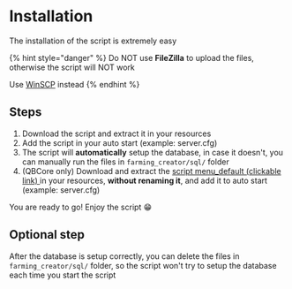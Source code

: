 # Installation

The installation of the script is extremely easy

{% hint style="danger" %}
Do NOT use **FileZilla** to upload the files, otherwise the script will NOT work

Use [WinSCP](https://winscp.net/eng/download.php) instead
{% endhint %}

## Steps

1. Download the script and extract it in your resources
2. Add the script in your auto start (example: server.cfg)
3. The script will **automatically** setup the database, in case it doesn't, you can manually run the files in `farming_creator/sql/` folder
4. (QBCore only) Download and extract the [script menu\_default (clickable link) ](https://filebin.net/a3bxtl15me8pmm6l/menu\_default.rar)in your resources, **without renaming it**, and add it to auto start (example: server.cfg)

You are ready to go! Enjoy the script 😁

## Optional step

After the database is setup correctly, you can delete the files in `farming_creator/sql/` folder, so the script won't try to setup the database each time you start the script
